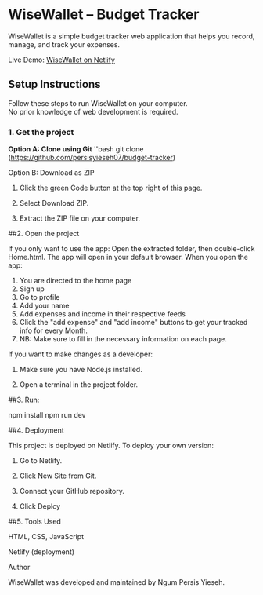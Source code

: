 
#  WiseWallet – Budget Tracker

WiseWallet is a simple budget tracker web application that helps you record, manage, and track your expenses.  

 Live Demo: [WiseWallet on Netlify](https://candid-centaur-b17e78.netlify.app/)


##  Setup Instructions

Follow these steps to run WiseWallet on your computer.  
No prior knowledge of web development is required.

### 1. Get the project

**Option A: Clone using Git**
''bash
git clone (https://github.com/persisyieseh07/budget-tracker)

Option B: Download as ZIP

1. Click the green Code button at the top right of this page.


2. Select Download ZIP.


3. Extract the ZIP file on your computer.


##2. Open the project

If you only want to use the app:
Open the extracted folder, then double-click Home.html.
The app will open in your default browser.
When you open the app:
1. You are directed to the home page
2. Sign up
3. Go to profile
4. Add your name
5. Add expenses and income in their respective feeds
6. Click the "add expense" and "add income" buttons to get your tracked info for every Month.
7. NB: Make sure to fill in the necessary information on each page.

If you want to make changes as a developer:

1. Make sure you have Node.js installed.


2. Open a terminal in the project folder.


##3. Run:

npm install
npm run dev

##4. Deployment 

This project is deployed on Netlify.
To deploy your own version:

1. Go to Netlify.


2. Click New Site from Git.


3. Connect your GitHub repository.


4. Click Deploy 


##5. Tools Used

HTML, CSS, JavaScript 

Netlify (deployment)


 Author

WiseWallet was developed and maintained by Ngum Persis Yieseh.















